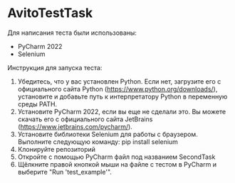 # AvitoTestTask

Для написания теста были использованы: 
- PyCharm 2022
- Selenium


Инструкция для запуска теста: 
1. Убедитесь, что у вас установлен Python. Если нет, загрузите его с официального сайта Python (https://www.python.org/downloads/), установите и добавьте путь к интерпретатору Python в переменную среды PATH.
2. Установите PyCharm 2022, если вы еще не сделали это. Вы можете скачать его с официального сайта JetBrains (https://www.jetbrains.com/pycharm/).
3. Установите библиотеки Selenium для работы с браузером. Выполните следующую команду: pip install selenium
4. Клонируйте репозиторий
5. Откройте с помощью  PyCharm файл под названием SecondTask
6.  Щёлкните правой кнопкой мыши на файле с тестом в PyCharm и выберите "Run 'test_example'".
